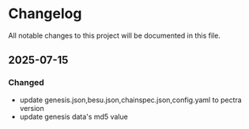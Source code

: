 # Changelog

All notable changes to this project will be documented in this file.


## 2025-07-15

### Changed

- update genesis.json,besu.json,chainspec.json,config.yaml to pectra version 
- update genesis data's md5 value

